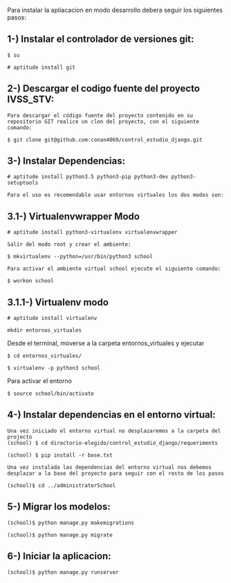 Para instalar la apliacacion en modo desarrollo debera seguir los siguientes pasos:

1-) Instalar el controlador de versiones git:
---------------------------------------------
    
    $ su

    # aptitude install git

2-) Descargar el codigo fuente del proyecto IVSS_STV:
-------------------------------------------------------

    Para descargar el código fuente del proyecto contenido en su repositorio GIT realice un clon del proyecto, con el siguiente comando:

    $ git clone git@github.com:conan4069/control_estudio_django.git
                
3-) Instalar Dependencias:
------------------------------
    # aptitude install python3.5 python3-pip python3-dev python3-setuptools

    Para el uso es recomendable usar entornos virtuales los dos modos son:

3.1-) Virtualenvwrapper Modo
----------------------------

    # aptitude install python3-virtualenv virtualenvwrapper

    Salir del modo root y crear el ambiente:

    $ mkvirtualenv --python=/usr/bin/python3 school

    Para activar el ambiente virtual school ejecute el siguiente comando:

    $ workon school

3.1.1-) Virtualenv modo
----------------------------

    # aptitude install virtualenv

    mkdir entornos_virtuales

Desde el terminal, moverse a la carpeta entornos_virtuales y ejecutar

    $ cd entornos_virtuales/

    $ virtualenv -p python3 school

Para activar el entorno

    $ source school/bin/activate

4-) Instalar dependencias en el entorno virtual:
------------------------------------------------
    Una vez iniciado el entorno virtual no desplazaremos a la carpeta del projecto
    (school) $ cd directorio-elegido/control_estudio_django/requeriments

    (school) $ pip install -r base.txt
    
    Una vez instalada las dependencias del entorno virtual nos debemos desplazar a la base del proyecto para seguir con el resto de los pasos

    (school)$ cd ../administratorSchool

5-) Migrar los modelos:
-----------------------

    (school)$ python manage.py makemigrations

    (school)$ python manage.py migrate

6-) Iniciar la aplicacion:
--------------------------

    (school)$ python manage.py runserver